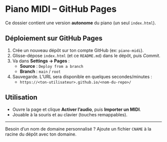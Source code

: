 # Piano MIDI – GitHub Pages

Ce dossier contient une version **autonome** du piano (un seul `index.html`).

## Déploiement sur GitHub Pages
1. Crée un nouveau dépôt sur ton compte GitHub (ex: `piano-midi`).
2. Glisse-dépose `index.html` (et ce `README.md`) dans le dépôt, puis *Commit*.
3. Va dans **Settings → Pages** :
   - **Source** : `Deploy from a branch`
   - **Branch** : `main` / `root`
4. Sauvegarde. L’URL sera disponible en quelques secondes/minutes :
   - `https://<ton-utilisateur>.github.io/<nom-du-repo>/`

## Utilisation
- Ouvre la page et clique **Activer l’audio**, puis **Importer un MIDI**.
- Jouable à la souris et au clavier (touches remappables).

---
Besoin d’un nom de domaine personnalisé ? Ajoute un fichier `CNAME` à la racine du dépôt avec ton domaine.
